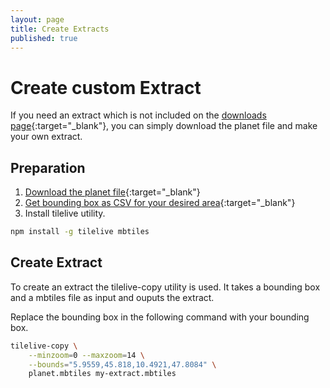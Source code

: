 ```yaml
---
layout: page
title: Create Extracts
published: true
---
```


# Create custom Extract

If you need an extract which is not included on the [downloads page](http://osm2vectortiles.org/downloads){:target="_blank"}, you can simply download the planet file and make your own extract. 

## Preparation

1. [Download the planet file](http://osm2vectortiles.org/downloads){:target="_blank"}
2. [Get bounding box as CSV for your desired area](http://boundingbox.klokantech.com/){:target="_blank"}
3. Install tilelive utility.

```bash
npm install -g tilelive mbtiles
```

## Create Extract

To create an extract the tilelive-copy utility is used. It takes a bounding box and a mbtiles file as input and ouputs the extract.

Replace the bounding box in the following command with your bounding box.

```bash
tilelive-copy \
    --minzoom=0 --maxzoom=14 \
    --bounds="5.9559,45.818,10.4921,47.8084" \
    planet.mbtiles my-extract.mbtiles
```
